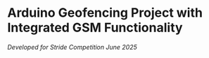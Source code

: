 # Arduino Geofencing Project with Integrated GSM Functionality

*Developed for Stride Competition June 2025*
